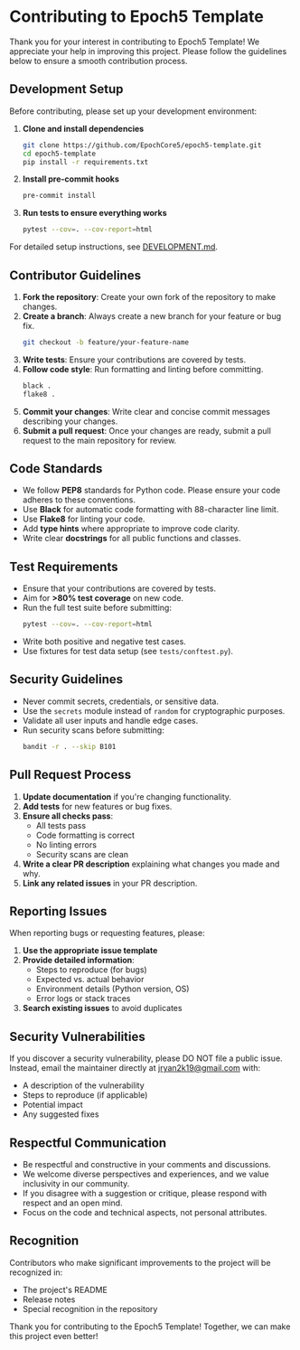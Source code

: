 # Contributing to Epoch5 Template

Thank you for your interest in contributing to Epoch5 Template! We appreciate your help in improving this project. Please follow the guidelines below to ensure a smooth contribution process.

## Development Setup

Before contributing, please set up your development environment:

1. **Clone and install dependencies**
   ```bash
   git clone https://github.com/EpochCore5/epoch5-template.git
   cd epoch5-template
   pip install -r requirements.txt
   ```

2. **Install pre-commit hooks**
   ```bash
   pre-commit install
   ```

3. **Run tests to ensure everything works**
   ```bash
   pytest --cov=. --cov-report=html
   ```

For detailed setup instructions, see [DEVELOPMENT.md](DEVELOPMENT.md).

## Contributor Guidelines

1. **Fork the repository**: Create your own fork of the repository to make changes.
2. **Create a branch**: Always create a new branch for your feature or bug fix.
   ```bash
   git checkout -b feature/your-feature-name
   ```
3. **Write tests**: Ensure your contributions are covered by tests.
4. **Follow code style**: Run formatting and linting before committing.
   ```bash
   black .
   flake8 .
   ```
5. **Commit your changes**: Write clear and concise commit messages describing your changes.
6. **Submit a pull request**: Once your changes are ready, submit a pull request to the main repository for review.

## Code Standards

- We follow **PEP8** standards for Python code. Please ensure your code adheres to these conventions.
- Use **Black** for automatic code formatting with 88-character line limit.
- Use **Flake8** for linting your code.
- Add **type hints** where appropriate to improve code clarity.
- Write clear **docstrings** for all public functions and classes.

## Test Requirements

- Ensure that your contributions are covered by tests.
- Aim for **>80% test coverage** on new code.
- Run the full test suite before submitting:
  ```bash
  pytest --cov=. --cov-report=html
  ```
- Write both positive and negative test cases.
- Use fixtures for test data setup (see `tests/conftest.py`).

## Security Guidelines

- Never commit secrets, credentials, or sensitive data.
- Use the `secrets` module instead of `random` for cryptographic purposes.
- Validate all user inputs and handle edge cases.
- Run security scans before submitting:
  ```bash
  bandit -r . --skip B101
  ```

## Pull Request Process

1. **Update documentation** if you're changing functionality.
2. **Add tests** for new features or bug fixes.
3. **Ensure all checks pass**:
   - All tests pass
   - Code formatting is correct
   - No linting errors
   - Security scans are clean
4. **Write a clear PR description** explaining what changes you made and why.
5. **Link any related issues** in your PR description.

## Reporting Issues

When reporting bugs or requesting features, please:

1. **Use the appropriate issue template**
2. **Provide detailed information**:
   - Steps to reproduce (for bugs)
   - Expected vs. actual behavior
   - Environment details (Python version, OS)
   - Error logs or stack traces
3. **Search existing issues** to avoid duplicates

## Security Vulnerabilities

If you discover a security vulnerability, please DO NOT file a public issue. Instead, email the maintainer directly at jryan2k19@gmail.com with:

- A description of the vulnerability
- Steps to reproduce (if applicable)
- Potential impact
- Any suggested fixes

## Respectful Communication

- Be respectful and constructive in your comments and discussions.
- We welcome diverse perspectives and experiences, and we value inclusivity in our community.
- If you disagree with a suggestion or critique, please respond with respect and an open mind.
- Focus on the code and technical aspects, not personal attributes.

## Recognition

Contributors who make significant improvements to the project will be recognized in:
- The project's README
- Release notes
- Special recognition in the repository

Thank you for contributing to the Epoch5 Template! Together, we can make this project even better!